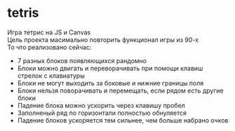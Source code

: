 # tetris
Игра тетрис на JS и Canvas  
Цель проекта масимально повторить функционал игры из 90-х  
То что реализовано сейчас:  
- 7 разных блоков появляющихся рандомно  
- Блоки можно двигать и переворачивать при помощи клавиш стрелок с клавиатуры  
- Блоки не могут выходить за боковые и нижние границы поля  
- Блоки нельзя поворачивать и перемещать, если рядом есть другие блоки  
- Падение блока можно ускорить через клавишу пробел  
- Заполненый ряд по горизонтали полностью обнуляется  
- Падение блоков ускоряется тем сильнее, чем больше набрано очков  
